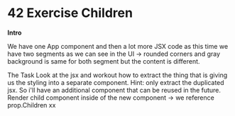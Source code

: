 # 42 Exercise Children

**Intro**

We have one App component and then a lot more JSX code as this time we have two segments as we can see in the UI -> rounded corners and gray background is same for both segment but the content is different.

The Task
Look at the jsx and workout how to extract the thing that is giving us the styling into a separate component. Hint: only extract the duplicated jsx. So i'll have an additional component that can be reused in the future. Render child component inside of the new component -> we reference prop.Children
xx
